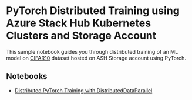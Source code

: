 # PyTorch Distributed Training using Azure Stack Hub Kubernetes Clusters and Storage Account

This sample notebook guides you through distributed training of an ML model on [CIFAR10](https://www.cs.toronto.edu/~kriz/cifar.html) dataset hosted on ASH Storage account using PyTorch. 

## Notebooks

* [Distributed PyTorch Training with DistributedDataParallel](distributed-pytorch-cifar10.ipynb)
